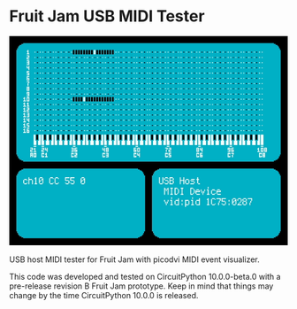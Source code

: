 <!-- SPDX-License-Identifier: MIT -->
<!-- SPDX-FileCopyrightText: Copyright 2025 Sam Blenny -->
# Fruit Jam USB MIDI Tester

![visualizer screenshot](midi-test-screenshot.png)

USB host MIDI tester for Fruit Jam with picodvi MIDI event visualizer.

This code was developed and tested on CircuitPython 10.0.0-beta.0 with a
pre-release revision B Fruit Jam prototype. Keep in mind that things may change
by the time CircuitPython 10.0.0 is released.
